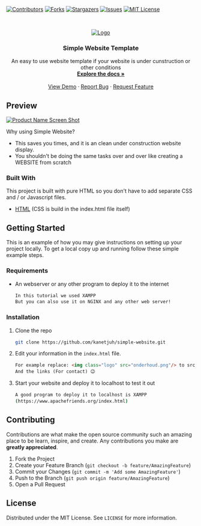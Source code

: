 
<!--
*** Thanks for checking out the Simple-Website-Template. If you have a suggestion
*** that would make this better, please fork the repo and create a pull request
*** or simply open an issue with the tag "enhancement".
*** Thanks again! Enjoyy this template :D
-->



<!-- PROJECT SHIELDS -->
<!--
*** I'm using markdown "reference style" links for readability.
*** Reference links are enclosed in brackets [ ] instead of parentheses ( ).
*** See the bottom of this document for the declaration of the reference variables
*** for contributors-url, forks-url, etc. This is an optional, concise syntax you may use.
*** https://www.markdownguide.org/basic-syntax/#reference-style-links
-->
[![Contributors][contributors-shield]][contributors-url]
[![Forks][forks-shield]][forks-url]
[![Stargazers][stars-shield]][stars-url]
[![Issues][issues-shield]][issues-url]
[![MIT License][license-shield]][license-url]



<!-- PROJECT LOGO -->
<br />
<p align="center">
  <a href="https://github.com/kanetjuh/simple-website">
    <img src="https://i.ibb.co/Sfs8Ycm/logo.png" alt="Logo" width="80" height="80">
  </a>

  <h3 align="center">Simple Website Template</h3>

  <p align="center">
    An easy to use website template if your website is under cunstruction or other conditions
    <br />
    <a href="https://github.com/kanetjuh/simple-website"><strong>Explore the docs »</strong></a>
    <br />
    <br />
    <a href="https://github.com/kanetjuh/simple-website">View Demo</a>
    ·
    <a href="https://github.com/kanetjuh/simple-website/issues">Report Bug</a>
    ·
    <a href="https://github.com/kanetjuh/simple-website/issues">Request Feature</a>
  </p>
</p>



<!-- ABOUT THE PROJECT -->
## Preview

[![Product Name Screen Shot][product-screenshot]](https://example.com)

Why using Simple Website?
* This saves you times, and it is an clean under construction website display.
* You shouldn't be doing the same tasks over and over like creating a WEBSITE from scratch

### Built With

This project is built with pure HTML so you don't have to add separate CSS and / or Javascript files.
* [HTML](https://html.com) (CSS is build in the index.html file itself)



<!-- GETTING STARTED -->
## Getting Started

This is an example of how you may give instructions on setting up your project locally.
To get a local copy up and running follow these simple example steps.

### Requirements
* An webserver or any other program to deploy it to the internet
  ```sh
  In this tutorial we used XAMPP
  But you can also use it on NGINX and any other web server!
  ```

### Installation

1. Clone the repo
   ```sh
   git clone https://github.com/kanetjuh/simple-website.git
   ```
2. Edit your information in the `index.html` file.
	```html
	For example replace: <img class="logo" src="onderhoud.png"/> to src="pathtoyour/image.png"
	And the links (For contact) 😉 
	```
3. Start your website and deploy it to localhost to test it out
	```sh
	A good program to deploy it to localhost is XAMPP
	(https://www.apachefriends.org/index.html)
	``` 





<!-- CONTRIBUTING -->
## Contributing

Contributions are what make the open source community such an amazing place to be learn, inspire, and create. Any contributions you make are **greatly appreciated**.

1. Fork the Project
2. Create your Feature Branch (`git checkout -b feature/AmazingFeature`)
3. Commit your Changes (`git commit -m 'Add some AmazingFeature'`)
4. Push to the Branch (`git push origin feature/AmazingFeature`)
5. Open a Pull Request



<!-- LICENSE -->
## License

Distributed under the MIT License. See `LICENSE` for more information.

<!-- MARKDOWN LINKS & IMAGES -->
<!-- https://www.markdownguide.org/basic-syntax/#reference-style-links -->
[contributors-shield]: https://img.shields.io/github/contributors/kanetjuh/simple-website.svg?style=for-the-badge
[contributors-url]: https://github.com/kanetjuh/simple-website/graphs/contributors
[forks-shield]: https://img.shields.io/github/forks/kanetjuh/simple-website.svg?style=for-the-badge
[forks-url]: https://github.com/kanetjuh/simple-website/network/members
[stars-shield]: https://img.shields.io/github/stars/kanetjuh/simple-website.svg?style=for-the-badge
[stars-url]: https://github.com/kanetjuh/simple-website/stargazers
[issues-shield]: https://img.shields.io/github/issues/kanetjuh/simple-website.svg?style=for-the-badge
[issues-url]: https://github.com/kanetjuh/simple-website/issues
[license-shield]: https://img.shields.io/github/license/kanetjuh/simple-website.svg?style=for-the-badge
[license-url]: https://github.com/kanetjuh/simple-website/blob/main/LICENSE
[product-screenshot]: https://i.ibb.co/nwxhL3z/download.png
